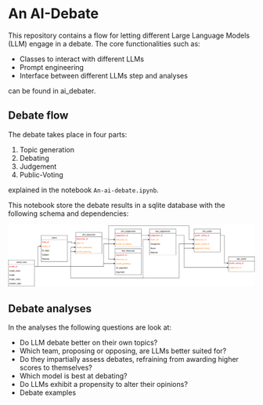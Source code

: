 # An AI-Debate

This repository contains a flow for letting different Large Language Models (LLM) engage in a debate. The core functionalities such as:
* Classes to interact with different LLMs
* Prompt engineering
* Interface between different LLMs step and analyses

can be found in ai_debater.

## Debate flow
The debate takes place in four parts:
1. Topic generation
2. Debating
3. Judgement
4. Public-Voting

explained in the notebook `An-ai-debate.ipynb`. 

This notebook store the debate results in a sqlite database with the following schema and dependencies:

![Database flow chart](./AiDebate.drawio.svg)

## Debate analyses

In the analyses the following questions are look at:
- Do LLM debate better on their own topics?
- Which team, proposing or opposing, are LLMs better suited for?
- Do they impartially assess debates, refraining from awarding higher scores to themselves?
- Which model is best at debating?
- Do LLMs exhibit a propensity to alter their opinions?
- Debate examples